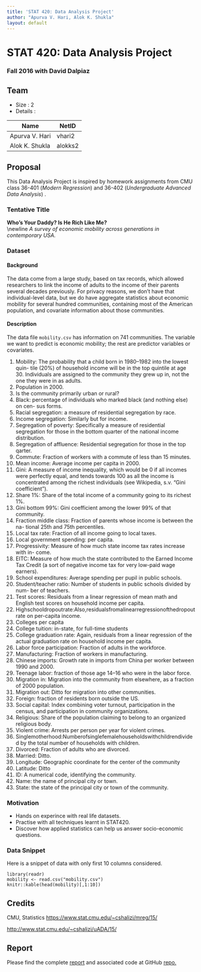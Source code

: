 ```yaml
---
title: 'STAT 420: Data Analysis Project'
author: "Apurva V. Hari, Alok K. Shukla"
layout: default
---
```

# STAT 420: Data Analysis Project
### Fall 2016 with David Dalpiaz

## Team

- Size : 2
- Details :

Name           | NetID
-------------- | -------------
Apurva V. Hari | vhari2
Alok K. Shukla | alokks2

## Proposal

This Data Analysis Project is inspired by homework assignments from CMU class 36-401 (*Modern Regression*)  and 36-402 (*Undergraduate Advanced Data Analysis*) . 

### Tentative Title

**Who’s Your Daddy? Is He Rich Like Me?**
<br/>
\newline
 *A survey of economic mobility across generations in contemporary USA.*

### Dataset 

#### Background

The data come from a large study, based on tax records, which allowed researchers to link the income of adults to the income of their parents several decades previously. For privacy reasons, we don’t have that individual-level data, but we do have aggregate statistics about economic mobility for several hundred communities, containing most of the American population, and covariate information about those communities. 

#### Description

The data file `mobility.csv` has information on 741 communities. The variable we want to predict is economic mobility; the rest are predictor variables or covariates.

1. Mobility: The probability that a child born in 1980–1982 into the lowest quin- tile (20%) of household income will be in the top quintile at age 30. Individuals are assigned to the community they grew up in, not the one they were in as adults.
2. Population in 2000.
3. Is the community primarily urban or rural?
4. Black: percentage of individuals who marked black (and nothing else) on cen- sus forms.
5. Racial segregation: a measure of residential segregation by race.
6. Income segregation: Similarly but for income.
7. Segregation of poverty: Specifically a measure of residential segregation for those in the bottom quarter of the national income distribution.
8. Segregation of affluence: Residential segregation for those in the top qarter.
9. Commute: Fraction of workers with a commute of less than 15 minutes.
10. Mean income: Average income per capita in 2000.
11. Gini: A measure of income inequality, which would be 0 if all incomes were perfectly equal, and tends towards 100 as all the income is concentrated among the richest individuals (see Wikipedia, s.v. “Gini coefficient”).
12. Share 1%: Share of the total income of a community going to its richest 1%.
13. Gini bottom 99%: Gini coefficient among the lower 99% of that community.
14. Fraction middle class: Fraction of parents whose income is between the na- tional 25th and 75th percentiles.
15. Local tax rate: Fraction of all income going to local taxes.
16. Local government spending: per capita.
17. Progressivity: Measure of how much state income tax rates increase with in- come.
18. EITC: Measure of how much the state contributed to the Earned Income Tax Credit (a sort of negative income tax for very low-paid wage earners).
19. School expenditures: Average spending per pupil in public schools.
20. Student/teacher ratio: Number of students in public schools divided by num- ber of teachers.
21. Test scores: Residuals from a linear regression of mean math and English test scores on household income per capita.
22. Highschooldropoutrate:Also,residualsfromalinearregressionofthedropout rate on per-capita income.
23. Colleges per capita
24. College tuition: in-state, for full-time students
25. College graduation rate: Again, residuals from a linear regression of the actual graduation rate on household income per capita.
26. Labor force participation: Fraction of adults in the workforce.
27. Manufacturing: Fraction of workers in manufacturing.
28. Chinese imports: Growth rate in imports from China per worker between 1990 and 2000.
29. Teenage labor: fraction of those age 14–16 who were in the labor force.
30. Migration in: Migration into the community from elsewhere, as a fraction of 2000 population.
31. Migration out: Ditto for migration into other communities.
32. Foreign: fraction of residents born outside the US.
33. Social capital: Index combining voter turnout, participation in the census, and participation in community organizations.
34. Religious: Share of the population claiming to belong to an organized religious body.
35. Violent crime: Arrests per person per year for violent crimes.
36. Singlemotherhood:Numberofsinglefemalehouseholdswithchildrendivided by the total number of households with children.
37. Divorced: Fraction of adults who are divorced.
38. Married: Ditto.
39. Longitude: Geographic coordinate for the center of the community
40. Latitude: Ditto
41. ID: A numerical code, identifying the community.
42. Name: the name of principal city or town.
43. State: the state of the principal city or town of the community.

### Motivation

* Hands on experince with real life datasets.
* Practise with all techniques learnt in STAT420.
* Discover how applied statistics can help us answer socio-economic questions.

### Data Snippet

Here is a snippet of data with only first 10 columns considered.



```{r}
library(readr)
mobility <- read.csv("mobility.csv")
knitr::kable(head(mobility)[,1:10])
```


## Credits

CMU, Statistics 
<https://www.stat.cmu.edu/~cshalizi/mreg/15/> 

<http://www.stat.cmu.edu/~cshalizi/uADA/15/>


## Report 

Please find the complete [report](https://github.com/alokkshukla/STAT420/blob/master/Final%20Project/Project.pdf) and associated code at GitHub [repo.](https://github.com/alokkshukla/STAT420/blob/master/Final%20Project)


